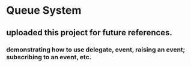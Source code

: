 # Queue System
## uploaded this project for future references.
### demonstrating how to use delegate, event, raising an event; subscribing to an event, etc.
